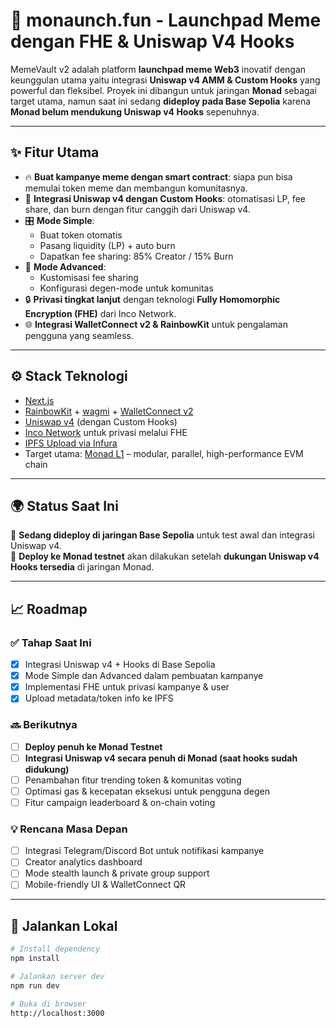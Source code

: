 # 🧠 monaunch.fun - Launchpad Meme dengan FHE & Uniswap V4 Hooks

MemeVault v2 adalah platform **launchpad meme Web3** inovatif dengan keunggulan utama yaitu integrasi **Uniswap v4 AMM & Custom Hooks** yang powerful dan fleksibel. Proyek ini dibangun untuk jaringan **Monad** sebagai target utama, namun saat ini sedang **dideploy pada Base Sepolia** karena **Monad belum mendukung Uniswap v4 Hooks** sepenuhnya.

---

## ✨ Fitur Utama

- 🔥 **Buat kampanye meme dengan smart contract**: siapa pun bisa memulai token meme dan membangun komunitasnya.
- 🧩 **Integrasi Uniswap v4 dengan Custom Hooks**: otomatisasi LP, fee share, dan burn dengan fitur canggih dari Uniswap v4.
- 🎛️ **Mode Simple**:
  - Buat token otomatis
  - Pasang liquidity (LP) + auto burn
  - Dapatkan fee sharing: 85% Creator / 15% Burn
- 🧪 **Mode Advanced**:
  - Kustomisasi fee sharing
  - Konfigurasi degen-mode untuk komunitas
- 🔒 **Privasi tingkat lanjut** dengan teknologi **Fully Homomorphic Encryption (FHE)** dari Inco Network.
- 🌐 **Integrasi WalletConnect v2 & RainbowKit** untuk pengalaman pengguna yang seamless.

---

## ⚙️ Stack Teknologi

- [Next.js](https://nextjs.org/)
- [RainbowKit](https://www.rainbowkit.com/) + [wagmi](https://wagmi.sh/) + [WalletConnect v2](https://walletconnect.com/)
- [Uniswap v4](https://uniswap.org/blog/uniswap-v4) (dengan Custom Hooks)
- [Inco Network](https://inco.xyz/) untuk privasi melalui FHE
- [IPFS Upload via Infura](https://infura.io/)
- Target utama: [Monad L1](https://monad.xyz/) – modular, parallel, high-performance EVM chain

---

## 🌍 Status Saat Ini

🚧 **Sedang dideploy di jaringan Base Sepolia** untuk test awal dan integrasi Uniswap v4.  
🧪 **Deploy ke Monad testnet** akan dilakukan setelah **dukungan Uniswap v4 Hooks tersedia** di jaringan Monad.

---

## 📈 Roadmap

### ✅ Tahap Saat Ini
- [x] Integrasi Uniswap v4 + Hooks di Base Sepolia
- [x] Mode Simple dan Advanced dalam pembuatan kampanye
- [x] Implementasi FHE untuk privasi kampanye & user
- [x] Upload metadata/token info ke IPFS

### 🔜 Berikutnya
- [ ] **Deploy penuh ke Monad Testnet**
- [ ] **Integrasi Uniswap v4 secara penuh di Monad (saat hooks sudah didukung)**
- [ ] Penambahan fitur trending token & komunitas voting
- [ ] Optimasi gas & kecepatan eksekusi untuk pengguna degen
- [ ] Fitur campaign leaderboard & on-chain voting

### 💡 Rencana Masa Depan
- [ ] Integrasi Telegram/Discord Bot untuk notifikasi kampanye
- [ ] Creator analytics dashboard
- [ ] Mode stealth launch & private group support
- [ ] Mobile-friendly UI & WalletConnect QR

---

## 🧪 Jalankan Lokal

```bash
# Install dependency
npm install

# Jalankan server dev
npm run dev

# Buka di browser
http://localhost:3000
